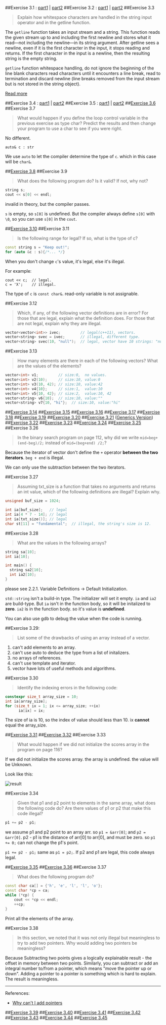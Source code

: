 ##Exercise 3.1 : [part1](ex3_1a.cpp) | [part2](ex3_1b.cpp)##Exercise 3.2 : [part1](ex3_2a.cpp) | [part2](ex3_2b.cpp)##Exercise 3.3>Explain how whitespace characters are handled in the stringinput operator and in the getline function.The `getline` function takes an input stream and a string.This function reads the given stream up to and includingthe first newline and stores what it read—not includingthe newline—in its string argument.After getline sees a newline, even if it is the first character in the input,it stops reading and returns.If the first character in the input is a newline,then the resulting string is the empty string.`getline` function whitespace handling,do not ignore the beginning of the line blank characters read charactersuntil it encounters a line break,read to termination and discard newline(line breaks removed from the input stream  but is not stored in the string object).[Read more](http://www.cplusplus.com/reference/string/string/getline/)##Exercise 3.4 : [part1](ex3_4a.cpp) | [part2](ex3_4b.cpp)##Exercise 3.5 : [part1](ex3_5a.cpp) | [part2](ex3_5b.cpp)##[Exercise 3.6](ex3_6.cpp)##Exercise 3.7>What would happen if you define the loop control variable in the previousexercise as type char? Predict the results and then change your programto use a char to see if you were right.No different.    auto& c : strWe use `auto` to let the compiler determine the type of `c`.which in this case will be `char&`.##[Exercise 3.8](ex3_8.cpp)##Exercise 3.9>What does the following program do? Is it valid? If not, why not?```cppstring s;cout << s[0] << endl;```invalid in theory, but the compiler passes.`s` is empty, so `s[0]` is undefined. But the compiler always define `s[0]`with `\0`, so you can use `s[0]` in the `cout`.##[Exercise 3.10](ex3_10.cpp)##Exercise 3.11>Is the following range for legal? If so, what is the type of c?```cppconst string s = "Keep out!";for (auto &c : s){/*... */}```When you don't change `c`'s value, it's legal, else it's illegal.For example:    cout << c;  // legal.    c = 'X';    // illegal.The type of `c` is `const char&`. read-only variable is not assignable.##Exercise 3.12>Which, if any, of the following vector definitions are in error?For those that are legal, explain what the definition does.For those that are not legal, explain why they are illegal.```cppvector<vector<int>> ivec;         // legal(c++11), vectors.vector<string> svec = ivec;       // illegal, different type.vector<string> svec(10, "null");  // legal, vector have 10 strings: "null".```##Exercise 3.13>How many elements are there in each of the followingvectors? What are the values of the elements?```cppvector<int> v1;         // size:0,  no values.vector<int> v2(10);     // size:10, value:0vector<int> v3(10, 42); // size:10, value:42vector<int> v4{10};     // size:1,  value:10vector<int> v5{10, 42}; // size:2,  value:10, 42vector<string> v6{10};  // size:10, value:""vector<string> v7{10, "hi"};  // size:10, value:"hi"```##[Exercise 3.14](ex3_14.cpp)##[Exercise 3.15](ex3_15.cpp)##[Exercise 3.16](ex3_16.cpp)##[Exercise 3.17](ex3_17.cpp)##[Exercise 3.18](ex3_18.cpp)##[Exercise 3.19](ex3_19.cpp)##[Exercise 3.20](ex3_20.cpp)##[Exercise 3.21](ex3_21.cpp) ([Generics Version](ex3_21_generics_version))##[Exercise 3.22](ex3_22.cpp)##[Exercise 3.23](ex3_23.cpp)##[Exercise 3.24](ex3_24.cpp)##[Exercise 3.25](ex3_25.cpp)##Exercise 3.26>In the binary search program on page 112,why did we write `mid=beg+(end-beg)/2;` instead of `mid=(beg+end) /2;`?Because the iterator of vector don't define the `+` operator **between the two iterators**.`beg + end` is illegal.We can only use the subtraction between the two iterators.##Exercise 3.27>Assuming txt_size is a function that takes no argumentsand returns an int value, which of the following definitions are illegal?Explain why.```cppunsigned buf_size = 1024;int ia[buf_size];   // legalint ia[4 * 7 - 14]; // legalint ia[txt_size()]; // legalchar st[11] = "fundamental";  // illegal, the string's size is 12.```##Exercise 3.28>What are the values in the following arrays?```cppstring sa[10];int ia[10];int main() {  string sa2[10];  int ia2[10];}```please see 2.2.1. Variable Definitions -> Default Initialization.`std::string` isn't a build-in type. The initializer will set it empty.`ia` and `ia2` are build-type. But `ia` isn't in the function body, so itwill be initalized to **zero**. `ia2` is in the function body. so it'svalue is **undefined**.You can also use gdb to debug the value when the code is running.##Exercise 3.29:>List some of the drawbacks of using an array instead of a vector.1. can't add elements to an array.2. can't use auto to deduce the type from a list of initalizers.3. no arrays of references.4. can't use template and iterator.5. vector have lots of useful methods and algorithms.##Exercise 3.30>Identify the indexing errors in the following code:```cppconstexpr size_t array_size = 10;int ia[array_size];for (size_t ix = 1; ix <= array_size; ++ix)      ia[ix] = ix;```The size of ia is 10, so the index of value should less than 10.ix **cannot** equal the array_size.##[Exercise 3.31](ex3_31.cpp)##[Exercise 3.32](ex3_32.cpp)##Exercise 3.33>What would happen if we did not initialize the scores array in the programon page 116?If we did not initialize the scores array. the array is undefined. the valuewill be Unknown.Look like this:![result](https://db.tt/3T4TQoo8)##Exercise 3.34>Given that p1 and p2 point to elements in the same array, what does the following code do?Are there values of p1 or p2 that make this code illegal?```cppp1 += p2 - p1;```we assume p1 and p2 point to an array arr. so `p1 = &arr[0]`; and `p2 = &arr[0]`.p2 - p1 is the distance of arr[0] to arr[0], and must be zero.so `p1 += 0;` can not change the p1's point.`p1 += p2 - p1;` same as `p1 = p2;`. If p2 and p1 are legal, this code always legal.##[Exercise 3.35](ex3_35.cpp)##[Exercise 3.36](ex3_36.cpp)##Exercise 3.37>What does the following program do?```cppconst char ca[] = {'h', 'e', 'l', 'l', 'o'};const char *cp = ca;while (*cp) {    cout << *cp << endl;    ++cp;}```Print all the elements of the array.##Exercise 3.38>In this section, we noted that it was not only illegal but meaningless to try to add two pointers.Why would adding two pointers be meaningless?Because Subtracting two points gives a logically explainable result - the offsetin memory between two points. Similarly, you can subtract or add an integral number to/from a pointer,which means "move the pointer up or down". Adding a pointer to a pointer is something which is hard toexplain. The result is meaningless.----References:- [Why can't I add pointers](http://stackoverflow.com/questions/2935038/why-cant-i-add-pointers)##[Exercise 3.39](ex3_39.cpp)##[Exercise 3.40](ex3_40.cpp)##[Exercise 3.41](ex3_41.cpp)##[Exercise 3.42](ex3_42.cpp)##[Exercise 3.43](ex3_43.cpp)##[Exercise 3.44](ex3_44.cpp)##[Exercise 3.45](ex3_45.cpp)